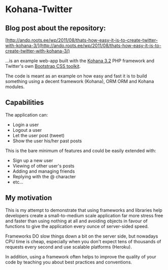Kohana-Twitter
==============

Blog post about the repository:
-------------------------------
[http://ando.roots.ee/wp/2011/08/thats-how-easy-it-is-to-create-twitter-with-kohana-3/](http://ando.roots.ee/wp/2011/08/thats-how-easy-it-is-to-create-twitter-with-kohana-3/)

...is an example web-app built with the [Kohana 3.2](http://kohanaframework.org) PHP framework and Twitter's own [Bootstrap CSS toolkit](http://twitter.github.com/bootstrap/).

The code is meant as an example on how easy and fast it is to build something using a decent framework (Kohana), ORM ORM and Kohana modules.

Capabilities
------------

The application can:

* Login a user
* Logout a user
* Let the user post (tweet)
* Show the user his/her past posts

This is the bare minimum of features and could be easily extended with:

* Sign up a new user
* Viewing of other user's posts
* Adding and managing friends
* Replying with the @ character
* etc...

My motivation
-------------

This is my attempt to demonstrate that using frameworks and libraries help developers
create a small-to-medium scale application far more stress free and faster than using nothing at all and avoiding objects
in favour of functions to give the application every ounce of server-sided speed.

Frameworks DO slow things down a bit on the server side, but nowadays CPU time is cheap, especially when you don't expect
tens of thousands of requests every second and use scalable platforms (Heroku).

In addition, using a framework often helps to improve the quality of your code by teaching you about best practices and conventions.
